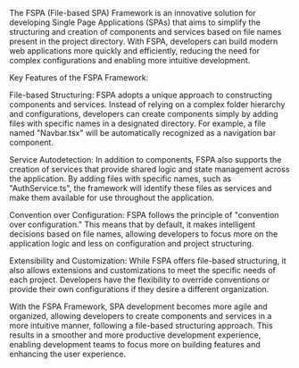 The FSPA (File-based SPA) Framework is an innovative solution for developing Single Page Applications (SPAs) that aims to simplify the structuring and creation of components and services based on file names present in the project directory. With FSPA, developers can build modern web applications more quickly and efficiently, reducing the need for complex configurations and enabling more intuitive development.

Key Features of the FSPA Framework:

File-based Structuring:
FSPA adopts a unique approach to constructing components and services. Instead of relying on a complex folder hierarchy and configurations, developers can create components simply by adding files with specific names in a designated directory. For example, a file named "Navbar.tsx" will be automatically recognized as a navigation bar component.

Service Autodetection:
In addition to components, FSPA also supports the creation of services that provide shared logic and state management across the application. By adding files with specific names, such as "AuthService.ts", the framework will identify these files as services and make them available for use throughout the application.

Convention over Configuration:
FSPA follows the principle of "convention over configuration." This means that by default, it makes intelligent decisions based on file names, allowing developers to focus more on the application logic and less on configuration and project structuring.

Extensibility and Customization:
While FSPA offers file-based structuring, it also allows extensions and customizations to meet the specific needs of each project. Developers have the flexibility to override conventions or provide their own configurations if they desire a different organization.

With the FSPA Framework, SPA development becomes more agile and organized, allowing developers to create components and services in a more intuitive manner, following a file-based structuring approach. This results in a smoother and more productive development experience, enabling development teams to focus more on building features and enhancing the user experience.

